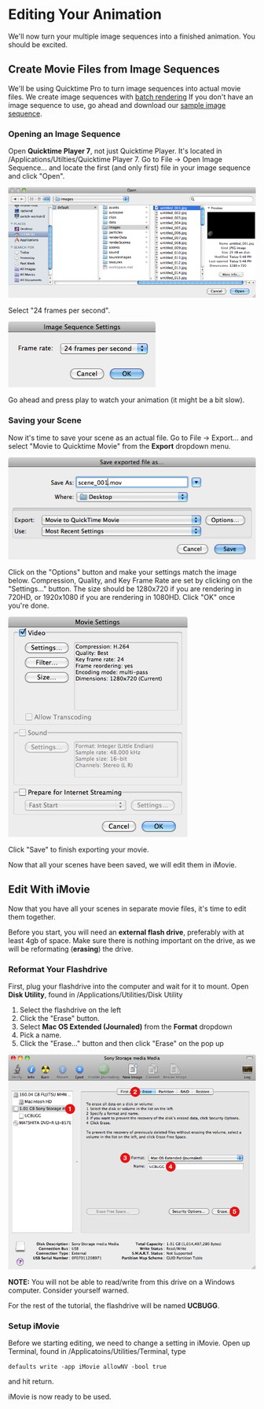 # Editing Your Animation

We'll now turn your multiple image sequences into a finished animation. You should be excited.

## Create Movie Files from Image Sequences

We'll be using Quicktime Pro to turn image sequences into actual movie files. We create image sequences with [batch rendering](/rendering) If you don't have an image sequence to use, go ahead and download our [sample image sequence](/images/sample-sequence.zip).

### Opening an Image Sequence

Open **Quicktime Player 7**, not just Quicktime Player. It's located in /Applications/Utilties/Quicktime Player 7. Go to File &rarr; Open Image Sequence... and locate the first (and only first) file in your image sequence and click "Open". 

![Open Image Sequence](/images/editing/open-image-seq.png)

Select "24 frames per second".

![Frame Rate](/images/editing/frame-rate.png)

Go ahead and press play to watch your animation (it might be a bit slow).

### Saving your Scene

Now it's time to save your scene as an actual file. Go to File &rarr; Export... and select "Movie to Quicktime Movie" from the **Export** dropdown menu.

![Movie Export](/images/editing/export.png)

Click on the "Options" button and make your settings match the image below. Compression, Quality, and Key Frame Rate are set by clicking on the "Settings..." button. The size should be 1280x720 if you are rendering in 720HD, or 1920x1080 if you are rendering in 1080HD. Click "OK" once you're done. 

![Settings](/images/editing/settings.png)

Click "Save" to finish exporting your movie.

Now that all your scenes have been saved, we will edit them in iMovie.

##  Edit With iMovie

Now that you have all your scenes in separate movie files, it's time to edit them together.

Before you start, you will need an **external flash drive**, preferably with at least 4gb of space. Make sure there is nothing important on the drive, as we will be reformating (**erasing**) the drive.

### Reformat Your Flashdrive

First, plug your flashdrive into the computer and wait for it to mount. Open **Disk Utility**, found in /Applications/Utilities/Disk Utility

1. Select the flashdrive on the left 
2. Click the "Erase" button. 
3. Select **Mac OS Extended (Journaled)** from the **Format** dropdown
4. Pick a name. 
5. Click the "Erase..." button and then click "Erase" on the pop up

![Disk Utility](/images/editing/disk-utility.png)

**NOTE:** You will not be able to read/write from this drive on a Windows computer. Consider yourself warned.

For the rest of the tutorial, the flashdrive will be named **UCBUGG**.

### Setup iMovie

Before we starting editing, we need to change a setting in iMovie. Open up Terminal, found in /Applicatoins/Utilities/Terminal, type

    defaults write -app iMovie allowNV -bool true

and hit return.

iMovie is now ready to be used.
